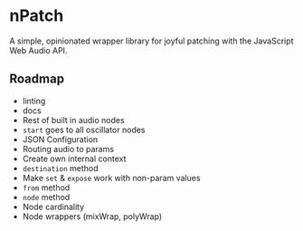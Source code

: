 # nPatch

A simple, opinionated wrapper library for joyful patching with the JavaScript Web Audio API.

## Roadmap

- linting
- docs
- Rest of built in audio nodes
- `start` goes to all oscillator nodes
- JSON Configuration
- Routing audio to params
- Create own internal context
- `destination` method
- Make `set` & `expose` work with non-param values
- `from` method
- `node` method
- Node cardinality
- Node wrappers (mixWrap, polyWrap)